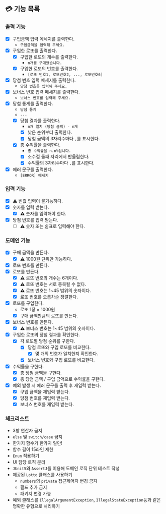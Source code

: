 ## 💳 기능 목록

### 출력 기능

- [x] 구입금액 입력 메세지를 출력한다.
    - `구입금액을 입력해 주세요.`
- [x] 구입한 로또를 출력한다.
    - [x] 구입한 로또의 개수를 출력한다.
        - `n개를 구매했습니다.`
    - [x] 구입한 로또의 번호를 출력한다.
        - `[로또 번호1, 로또번호2, ..., 로또번호6]`
- [x] 당첨 번호 입력 메세지를 출력한다.
    - `당첨 번호를 입력해 주세요.`
- [x] 보너스 번호 입력 메세지를 출력한다.
    - `보너스 번호를 입력해 주세요.`
- [x] 당첨 통계를 출력한다.
    - `당첨 통계`
    - `---`
    - [x] 당첨 결과를 출력한다.
        - `n개 일치 (당첨 금액) - n개`
        - [x] 낮은 순위부터 출력한다.
        - [x] 당첨 금액의 3자리수마다 `,`를 표시한다.
    - [x] 총 수익률을 출력한다.
        - `총 수익률을 n.n%입니다.`
        - [x] 소수점 둘째 자리에서 반올림한다.
        - [x] 수익률의 3자리수마다 `,`를 표시한다.
- [x] 에러 문구를 출력한다.
    - `[ERROR] 메세지`

### 입력 기능

- [x] ⚠️ 빈값 입력이 불가능하다.
- [x] 숫자를 입력 받는다.
    - [x] ⚠️ 숫자를 입력해야 한다.
- [x] 당첨 번호를 입력 받는다.
    - [ ] ⚠️ 숫자 또는 쉼표로 입력해야 한다.

### 도메인 기능

- [x] 구매 금액을 만든다.
    - [x] ⚠️ 1000원 단위만 가능하다.
- [x] 로또 번호를 만든다.
- [x] 로또를 만든다.
    - [x] ⚠️ 로또 번호의 개수는 6개이다.
    - [x] ⚠️ 로또 번호는 서로 중복될 수 없다.
    - [x] ⚠️ 로또 번호는 1~45 범위의 숫자이다.
    - [x] 로또 번호를 오름차순 정렬한다.
- [x] 로또를 구입한다.
    - 로또 1장 = 1000원
    - [x] 구매 금액만큼의 로또를 만든다.
- [x] 보너스 번호를 만든다.
    - [x] ⚠️ 보너스 번호는 1~45 범위의 숫자이다.
- [x] 구입한 로또의 당첨 결과를 확인한다.
    - [x] 각 로또별 당첨 순위를 구한다.
        - [x] 당첨 로또와 구입 로또를 비교한다.
            - [x] 몇 개의 번호가 일치한지 확인한다.
        - [x] 보너스 번호와 구입 로또를 비교한다.
- [x] 수익률을 구한다.
    - [x] 총 당첨 금액을 구한다.
    - [x] 총 당첨 금액 / 구입 금액으로 수익률을 구한다.
- [x] 예외 발생 시 에러 문구를 출력 후 재입력 받는다.
    - [x] 구입 금액을 재입력 받는다.
    - [x] 당첨 번호를 재입력 받는다.
    - [x] 보너스 번호를 재입력 받는다.

### 체크리스트

- 3항 연산자 금지
- `else` 및 `switch/case` 금지
- 한가지 함수가 한가지 일만!
- 함수 길이 15라인 제한
- `Enum` 적용하기
- UI 담당 로직 분리
- `JUnit5`와 `AssertJ`를 이용해 도메인 로직 단위 테스트 작성
- 제공된 `Lotto` 클래스를 사용하기
    - `numbers`의 `private` 접근제어자 변경 금지
    - 필드 추가 금지
    - 패키지 변경 가능
- 예외 클래스를 `IllegalArgumentException`, `IllegalStateException`등과 같은 명확한 유형으로 처리하기
